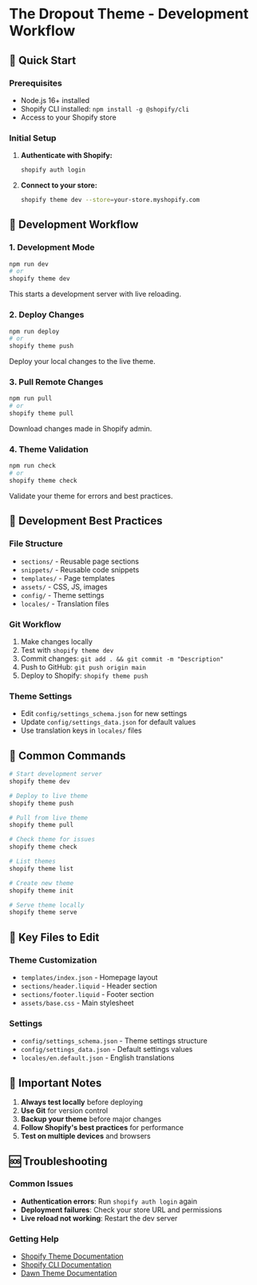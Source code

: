 # The Dropout Theme - Development Workflow

## 🚀 Quick Start

### Prerequisites
- Node.js 16+ installed
- Shopify CLI installed: `npm install -g @shopify/cli`
- Access to your Shopify store

### Initial Setup
1. **Authenticate with Shopify:**
   ```bash
   shopify auth login
   ```

2. **Connect to your store:**
   ```bash
   shopify theme dev --store=your-store.myshopify.com
   ```

## 📝 Development Workflow

### 1. Development Mode
```bash
npm run dev
# or
shopify theme dev
```
This starts a development server with live reloading.

### 2. Deploy Changes
```bash
npm run deploy
# or
shopify theme push
```
Deploy your local changes to the live theme.

### 3. Pull Remote Changes
```bash
npm run pull
# or
shopify theme pull
```
Download changes made in Shopify admin.

### 4. Theme Validation
```bash
npm run check
# or
shopify theme check
```
Validate your theme for errors and best practices.

## 🎯 Development Best Practices

### File Structure
- `sections/` - Reusable page sections
- `snippets/` - Reusable code snippets
- `templates/` - Page templates
- `assets/` - CSS, JS, images
- `config/` - Theme settings
- `locales/` - Translation files

### Git Workflow
1. Make changes locally
2. Test with `shopify theme dev`
3. Commit changes: `git add . && git commit -m "Description"`
4. Push to GitHub: `git push origin main`
5. Deploy to Shopify: `shopify theme push`

### Theme Settings
- Edit `config/settings_schema.json` for new settings
- Update `config/settings_data.json` for default values
- Use translation keys in `locales/` files

## 🔧 Common Commands

```bash
# Start development server
shopify theme dev

# Deploy to live theme
shopify theme push

# Pull from live theme
shopify theme pull

# Check theme for issues
shopify theme check

# List themes
shopify theme list

# Create new theme
shopify theme init

# Serve theme locally
shopify theme serve
```

## 📁 Key Files to Edit

### Theme Customization
- `templates/index.json` - Homepage layout
- `sections/header.liquid` - Header section
- `sections/footer.liquid` - Footer section
- `assets/base.css` - Main stylesheet

### Settings
- `config/settings_schema.json` - Theme settings structure
- `config/settings_data.json` - Default settings values
- `locales/en.default.json` - English translations

## 🚨 Important Notes

1. **Always test locally** before deploying
2. **Use Git** for version control
3. **Backup your theme** before major changes
4. **Follow Shopify's best practices** for performance
5. **Test on multiple devices** and browsers

## 🆘 Troubleshooting

### Common Issues
- **Authentication errors**: Run `shopify auth login` again
- **Deployment failures**: Check your store URL and permissions
- **Live reload not working**: Restart the dev server

### Getting Help
- [Shopify Theme Documentation](https://shopify.dev/themes)
- [Shopify CLI Documentation](https://shopify.dev/themes/tools/cli)
- [Dawn Theme Documentation](https://shopify.dev/themes/tools/dawn) 